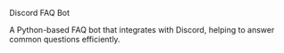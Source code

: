 Discord FAQ Bot

A Python-based FAQ bot that integrates with Discord, helping to answer common questions efficiently.
